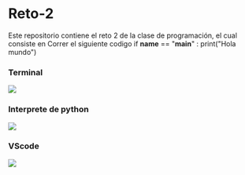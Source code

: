 # Reto-2
Este repositorio contiene el reto 2 de la clase de programación, el cual consiste en 
Correr el siguiente codigo
	if __name__ == "__main__" :
	print("Hola mundo")

### Terminal
![](https://i.postimg.cc/QMCbTvTv/Repo2-1.png)
### Interprete de python
![](https://i.postimg.cc/2SKWPy1X/Repo2-2.png)
### VScode
![](https://i.postimg.cc/QxVxvbch/Repo2-3.png)
